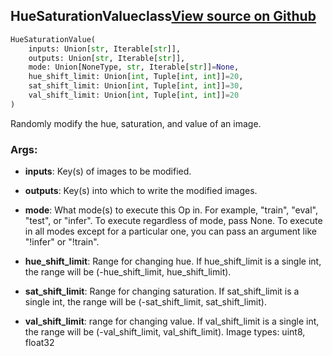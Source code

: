## HueSaturationValue<span class="tag">class</span><a class="sourcelink" href=https://github.com/fastestimator/fastestimator/blob/r1.2/fastestimator/op/numpyop/univariate/hue_saturation_value.py/#L24-L57>View source on Github</a>
```python
HueSaturationValue(
	inputs: Union[str, Iterable[str]],
	outputs: Union[str, Iterable[str]],
	mode: Union[NoneType, str, Iterable[str]]=None,
	hue_shift_limit: Union[int, Tuple[int, int]]=20,
	sat_shift_limit: Union[int, Tuple[int, int]]=30,
	val_shift_limit: Union[int, Tuple[int, int]]=20
)
```
Randomly modify the hue, saturation, and value of an image.


<h3>Args:</h3>


* **inputs**: Key(s) of images to be modified.

* **outputs**: Key(s) into which to write the modified images.

* **mode**: What mode(s) to execute this Op in. For example, "train", "eval", "test", or "infer". To execute regardless of mode, pass None. To execute in all modes except for a particular one, you can pass an argument like "!infer" or "!train".

* **hue_shift_limit**: Range for changing hue. If hue_shift_limit is a single int, the range will be (-hue_shift_limit, hue_shift_limit).

* **sat_shift_limit**: Range for changing saturation. If sat_shift_limit is a single int, the range will be (-sat_shift_limit, sat_shift_limit).

* **val_shift_limit**: range for changing value. If val_shift_limit is a single int, the range will be (-val_shift_limit, val_shift_limit). Image types: uint8, float32

